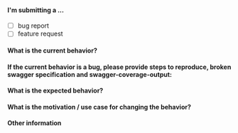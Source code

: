 [//]: # (
. This repository's issues are reserved for feature requests and bug reports.
.
. Make sure you have a clear name for your issue. The name should start with a capital 
. letter and no dot is required in the end of the sentence. An example of good issue names:
.
. - Bad perfomance with a large specification
. - Support OAS3 
)

#### I'm submitting a ... 
  - [ ] bug report
  - [ ] feature request

#### What is the current behavior?


#### If the current behavior is a bug, please provide steps to reproduce, broken swagger specification and swagger-coverage-output:


#### What is the expected behavior?


#### What is the motivation / use case for changing the behavior?


#### Other information 

[//]: # (
. e.g. detailed explanation, stacktraces, related issues, suggestions 
. how to fix, links for us to have more context
)
